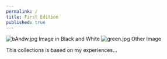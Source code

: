 ```yaml
---
permalink: /
title: First Edition
published: true
---
```

![bAndw.jpg]({{site.baseurl}}/assets/images/bAndw.jpg)
Image in Black and White
![green.jpg]({{site.baseurl}}/assets/images/green.jpg)
Other Image

This collections is based on my experiences...
